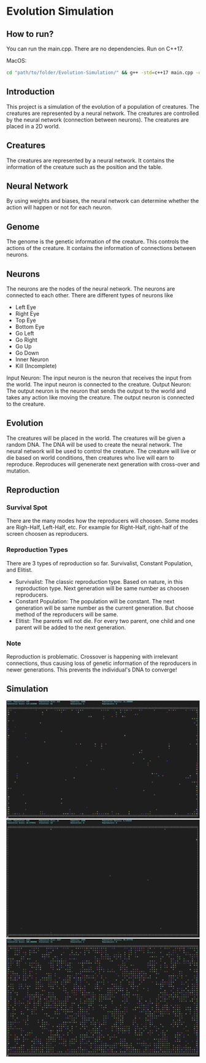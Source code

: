 # Evolution Simulation

## How to run?  
You can run the main.cpp. There are no dependencies. Run on C++17.
  
MacOS:  
```bash
cd "path/to/folder/Evolution-Simulation/" && g++ -std=c++17 main.cpp -o main && "path/to/folder/Evolution-Simulation/"main
```

## Introduction
This project is a simulation of the evolution of a population of creatures. The creatures are represented by a neural network. The creatures are controlled by the neural network (connection between neurons). The creatures are placed in a 2D world. 

## Creatures
The creatures are represented by a neural network. 
It contains the information of the creature such as the position and the table.

## Neural Network
By using weights and biases, the neural network can determine whether the action will happen or not for each neuron.

## Genome
The genome is the genetic information of the creature. This controls the actions of the creature. It contains the information of connections between neurons.  

## Neurons
The neurons are the nodes of the neural network. The neurons are connected to each other. There are different types of neurons like
- Left Eye
- Right Eye
- Top Eye
- Bottom Eye
- Go Left
- Go Right
- Go Up
- Go Down
- Inner Neuron
- Kill (Incomplete)

Input Neuron: The input neuron is the neuron that receives the input from the world. The input neuron is connected to the creature.
Output Neuron: The output neuron is the neuron that sends the output to the world and takes any action like moving the creature. The output neuron is connected to the creature.

## Evolution
The creatures will be placed in the world. The creatures will be given a random DNA. The DNA will be used to create the neural network. The neural network will be used to control the creature. The creature will live or die based on world conditions, then creatures who live will earn to reproduce. Reproduces will genenerate next generation with cross-over and mutation.

## Reproduction
### Survival Spot  
There are the many modes how the reproducers will choosen. Some modes are Righ-Half, Left-Half, etc. For example for Right-Half, right-half of the screen choosen as reproducers.
### Reproduction Types  
There are 3 types of reproduction so far. Survivalist, Constant Population, and Elitist. 
- Survivalist: The classic reproduction type. Based on nature, in this reproduction type. Next generation will be same number as choosen reproducers.
- Constant Population: The population will be constant. The next generation will be same number as the current generation. But choose method of the reproducers will be same.
- Elitist: The parents will not die. For every two parent, one child and one parent will be added to the next generation.

### Note
Reproduction is problematic. Crossover is happening with irrelevant connections, thus causing loss of genetic information of the reproducers in newer generations. This prevents the individual's DNA to converge!

## Simulation
![Alt text](img/sim01.png)
![Alt text](img/sim02.png)
![Alt text](img/sim03.png)

